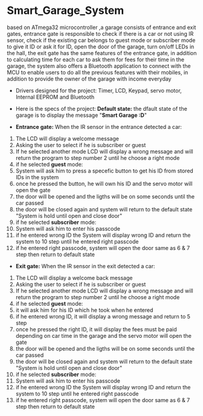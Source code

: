 # Smart_Garage_System
based on ATmega32 microcontroller ,a garage consists of entrance and exit gates, entrance gate is responsible to check if there is a car or not using IR sensor, 
check if the existing car belongs to guest mode or subscriber mode to give it ID or ask it for ID, open the door of the garage, 
turn on/off LEDs in the hall, the exit gate has the same features of the entrance gate, 
in addition to calculating time for each car to ask them for fees for their time in the garage, 
the system also offers a Bluetooth application to connect with the MCU to enable users to do all the previous features with their mobiles, 
in addition to provide the owner of the garage with income everyday 
- Drivers designed for the project: Timer, LCD, Keypad, servo motor, Internal EEPROM and Bluetooth

- Here is the specs of the project:
**Default state:**
the dfault state of the garage is to display the message "**Smart Garage :D**" 
- **Entrance gate:**
When the IR sensor in the entrance detected a car:
1. The LCD will display a welcome message
2. Asking the user to select if he is subscriber or guest 
3. If he selected another mode LCD will display a wrong message and will return the program to step number 2 until he choose a right mode
4. if he selected **guest** mode:
 5. System will ask him to press a specefic button to get his ID from stored IDs in the system
 6. once he pressed the button, he will own his ID and the servo motor will open the gate 
 7. the door will be opened and the ligths will be on some seconds until the car passed 
 8. the door will be closed again and system will return to the default state "System is hold until open and close door"
 9. if he selected **subscriber** mode:
 10. System will ask him to enter his passcode 
 11. if he entered wrong ID the System will display wrong ID and return the system to 10 step until he entered right passcode
 12. if he entered right passcode, system will open the door same as 6 & 7 step then return to default state
 - **Exit gate:**
 When the IR sensor in the exit detected a car:
 1. The LCD will display a welcome back message
2. Asking the user to select if he is subscriber or guest 
3. If he selected another mode LCD will display a wrong message and will return the program to step number 2 until he choose a right mode
4. if he selected **guest** mode:
5. it will ask him for his ID which he took when he entered
6. if he entered wrong ID, it will display a wrong message and return to 5 step
7. once he pressed the right ID, it will display the fees must be paid depending on car time in the garage and the servo motor will open the gate 
8. the door will be opened and the ligths will be on some seconds until the car passed 
9. the door will be closed again and system will return to the default state "System is hold until open and close door"
  9. if he selected **subscriber** mode:
 10. System will ask him to enter his passcode 
 11. if he entered wrong ID the System will display wrong ID and return the system to 10 step until he entered right passcode
 12. if he entered right passcode, system will open the door same as 6 & 7 step then return to default state
  
